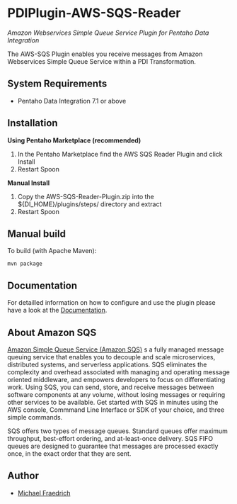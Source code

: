 # PDIPlugin-AWS-SQS-Reader
_Amazon Webservices Simple Queue Service Plugin for Pentaho Data Integration_

The AWS-SQS Plugin enables you receive messages from Amazon Webservices Simple Queue Service within a PDI Transformation.



## System Requirements

- Pentaho Data Integration 7.1 or above



## Installation

**Using Pentaho Marketplace (recommended)**

1. In the Pentaho Marketplace find the AWS SQS Reader Plugin and click Install
2. Restart Spoon

**Manual Install**

1. Copy the AWS-SQS-Reader-Plugin.zip into the ${DI\_HOME}/plugins/steps/ directory and extract
2. Restart Spoon



## Manual build

To build (with Apache Maven):

```shell
mvn package
```



## Documentation

For detailled information on how to configure and use the plugin please have a look at the [Documentation](https://freddyffm.github.io/PDIPlugin-AWS-SQS-Reader/).



## About Amazon SQS

[Amazon Simple Queue Service (Amazon SQS)][sqs] s a fully managed message queuing service that enables you to decouple and scale microservices, distributed systems, and serverless applications. SQS eliminates the complexity and overhead associated with managing and operating message oriented middleware, and empowers developers to focus on differentiating work. Using SQS, you can send, store, and receive messages between software components at any volume, without losing messages or requiring other services to be available. Get started with SQS in minutes using the AWS console, Commmand Line Interface or SDK of your choice, and three simple commands.

SQS offers two types of message queues. Standard queues offer maximum throughput, best-effort ordering, and at-least-once delivery. SQS FIFO queues are designed to guarantee that messages are processed exactly once, in the exact order that they are sent.



## Author

- [Michael Fraedrich](https://github.com/FreddyFFM/)



[sqs]: https://aws.amazon.com/sqs/